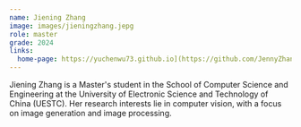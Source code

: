 ```yaml
---
name: Jiening Zhang
image: images/jieningzhang.jepg
role: master
grade: 2024
links:
  home-page: https://yuchenwu73.github.io](https://github.com/JennyZhang0810
---
```


Jiening Zhang is a Master's student in the School of Computer Science and Engineering at the University of Electronic Science and Technology of China (UESTC). Her research interests lie in computer vision, with a focus on image generation and image processing.

